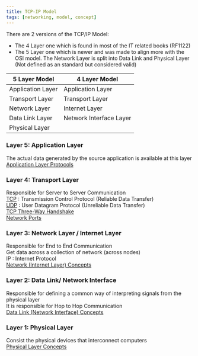 ```yaml
---
title: TCP-IP Model
tags: [networking, model, concept]
---
```


There are 2 versions of the TCP/IP Model:

* The 4 Layer one which is found in most of the IT related books (RF1122)
* The 5 Layer one which is newer and was made to align more with the OSI model. The Network Layer is split into Data Link and Physical Layer (Not defined as an standard but considered valid)

| 5 Layer Model     | 4 Layer Model           |
| ----------------- | ----------------------- |
| Application Layer | Application Layer       |
| Transport Layer   | Transport Layer         |
| Network Layer     | Internet Layer          |
| Data Link Layer   | Network Interface Layer |
| Physical Layer    |                         |

### Layer 5: Application Layer

The actual data generated by the source application is available at this layer  
[Application Layer Protocols](../Layer-wise%20Concepts/Application%20Layer%20Protocols/Application%20Layer%20Protocols.md)

### Layer 4: Transport Layer

Responsible for Server to Server Communication  
[TCP](../Layer-wise%20Concepts/Transport%20Layer%20Concepts/TCP%20(Transmission%20Control%20Protocol).md) : Transmission Control Protocol (Reliable Data Transfer)  
[UDP](../Layer-wise%20Concepts/Transport%20Layer%20Concepts/UDP%20(User%20Datagram%20Protocol).md) : User Datagram Protocol (Unreliable Data Transfer)  
[TCP Three-Way Handshake](../../Information%20Security/Tools%20&%20Services/Nmap/TCP%20Three-Way%20Handshake.md)  
[Network Ports](../Layer-wise%20Concepts/Transport%20Layer%20Concepts/Network%20Ports.md)

### Layer 3: Network Layer / Internet Layer

Responsible for End to End Communication  
Get data across a collection of network (across nodes)  
IP : Internet Protocol  
[Network (Internet Layer) Concepts](../Layer-wise%20Concepts/Network%20(Internet%20Layer)%20Concepts/Network%20(Internet%20Layer)%20Concepts.md)

### Layer 2: Data Link/ Network Interface

Responsible for defining a common way of interpreting signals from the physical layer  
It is responsible for Hop to Hop Communication  
[Data Link (Network Interface) Concepts](../Layer-wise%20Concepts/Data%20Link%20(Network%20Interface)%20Concepts/Data%20Link%20(Network%20Interface)%20Concepts.md)

### Layer 1: Physical Layer

Consist the physical devices that interconnect computers  
[Physical Layer Concepts](../Layer-wise%20Concepts/Physical%20Layer%20Concepts/Physical%20Layer%20Concepts.md)